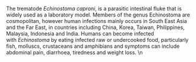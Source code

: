 [//]: # (Created by ./bin/manage_files.pl from ./species/Echinostoma_caproni/Echinostoma_caproni.about.html on Thu Jun 11 13:44:06 2020)
The trematode _Echinostoma caproni_, is a parasitic intestinal fluke that is widely used as a laboratory model. Members of the genus Echinostoma are cosmopolitan, however human infections mainly occurs in South East Asia and the Far East, in countries including China, Korea, Taiwan, Philippines, Malaysia, Indonesia and India. Humans can become infected with _Echinostoma_ by eating infected raw or undercooked food, particularly fish, molluscs, crustaceans and amphibians and symptoms can include abdominal pain, diarrhoea, tiredness and weight loss.\n
